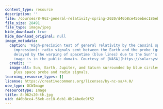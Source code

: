 ```yaml
---
content_type: resource
description: ''
file: /courses/8-962-general-relativity-spring-2020/d40b8ce456ebec186eb10b24be6e9f52_8-962s20-th.jpg
file_size: 28491
file_type: image/jpeg
hide_download: true
hide_download_original: null
image_metadata:
  caption: 'High-precision test of general relativity by the Cassini space probe (artist''s
    impression): radio signals sent between the Earth and the probe (green wave) are
    delayed by the warping of spacetime (blue lines) due to the Sun''s mass. (This
    image is in the public domain. Courtesy of [NASA](https://solarsystem.nasa.gov/news/12249/saturn-bound-spacecraft-tests-einsteins-theory/).)'
  credit: ''
  image-alt: Sun, Earth, Jupiter, and Saturn surrounded by blue circles and lines,
    plus space probe and radio signals.
learning_resource_types: []
license: https://creativecommons.org/licenses/by-nc-sa/4.0/
ocw_type: OCWImage
resourcetype: Image
title: 8-962s20-th.jpg
uid: d40b8ce4-56eb-ec18-6eb1-0b24be6e9f52
---
```

